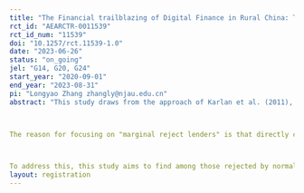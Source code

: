 ```yaml
---
title: "The Financial trailblazing of Digital Finance in Rural China: The Stepping Stone Effect"
rct_id: "AEARCTR-0011539"
rct_id_num: "11539"
doi: "10.1257/rct.11539-1.0"
date: "2023-06-26"
status: "on_going"
jel: "G14, G20, G24"
start_year: "2020-09-01"
end_year: "2023-08-31"
pi: "Longyao Zhang zhangly@njau.edu.cn"
abstract: "This study draws from the approach of Karlan et al. (2011), using an algorithm (a computer program) to seek out a group of "marginal reject lenders" among customers applying for digital finance for the first time. Subsequently, a Randomized Controlled Trial (RCT) is conducted on this group of "Marginal Reject Lenders", randomly approving digital finance applications to assess the marginal effect of digital finance.

The reason for focusing on "marginal reject lenders" is that directly carrying out an RCT targeting all loan applicants would be costly. Moreover, the RCT may reject some applicants who could have been approved in regular business procedures, thus harming the welfare of these applicants.

To address this, this study aims to find among those rejected by normal business rules, a group of loan applicants who exhibit similar characteristics, have comparable credit qualifications, but due to minor issues, fall slightly below the loan approval threshold (the "marginal reject lenders" group). By implementing an additional randomized digital finance approval intervention (either approval or continued rejection), we form corresponding digital finance treatment and control groups. By comparing the relative changes in welfare performance indicators between the two groups, we attribute these changes to the marginal contribution of digital finance."
layout: registration
---
```


